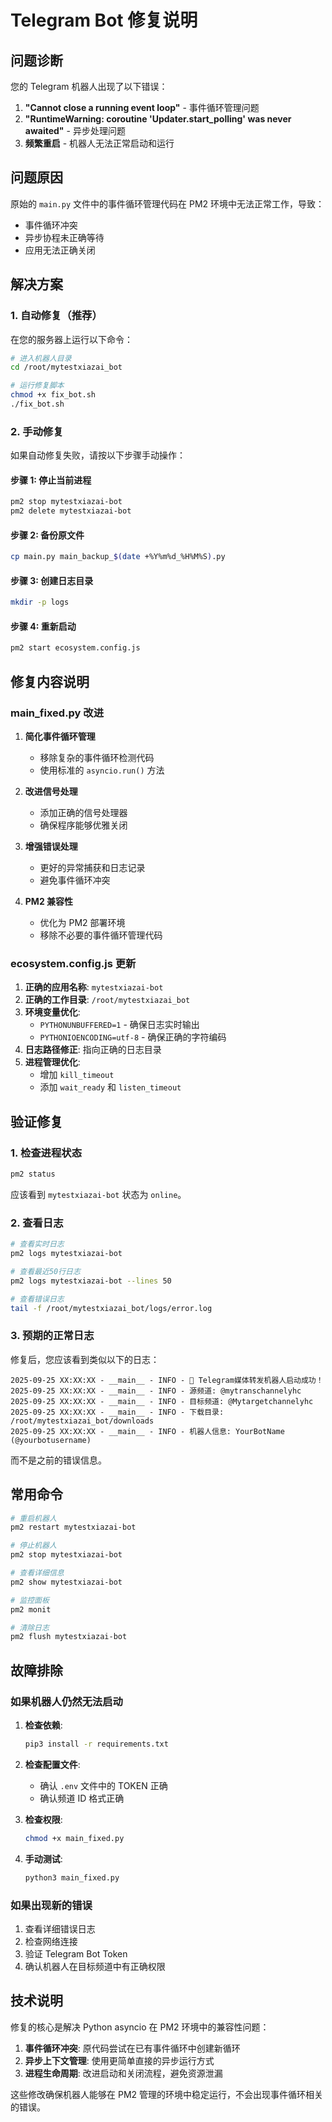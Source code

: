 # Telegram Bot 修复说明

## 问题诊断

您的 Telegram 机器人出现了以下错误：

1. **"Cannot close a running event loop"** - 事件循环管理问题
2. **"RuntimeWarning: coroutine 'Updater.start_polling' was never awaited"** - 异步处理问题
3. **频繁重启** - 机器人无法正常启动和运行

## 问题原因

原始的 `main.py` 文件中的事件循环管理代码在 PM2 环境中无法正常工作，导致：
- 事件循环冲突
- 异步协程未正确等待
- 应用无法正确关闭

## 解决方案

### 1. 自动修复（推荐）

在您的服务器上运行以下命令：

```bash
# 进入机器人目录
cd /root/mytestxiazai_bot

# 运行修复脚本
chmod +x fix_bot.sh
./fix_bot.sh
```

### 2. 手动修复

如果自动修复失败，请按以下步骤手动操作：

#### 步骤 1: 停止当前进程

```bash
pm2 stop mytestxiazai-bot
pm2 delete mytestxiazai-bot
```

#### 步骤 2: 备份原文件

```bash
cp main.py main_backup_$(date +%Y%m%d_%H%M%S).py
```

#### 步骤 3: 创建日志目录

```bash
mkdir -p logs
```

#### 步骤 4: 重新启动

```bash
pm2 start ecosystem.config.js
```

## 修复内容说明

### main_fixed.py 改进

1. **简化事件循环管理**
   - 移除复杂的事件循环检测代码
   - 使用标准的 `asyncio.run()` 方法

2. **改进信号处理**
   - 添加正确的信号处理器
   - 确保程序能够优雅关闭

3. **增强错误处理**
   - 更好的异常捕获和日志记录
   - 避免事件循环冲突

4. **PM2 兼容性**
   - 优化为 PM2 部署环境
   - 移除不必要的事件循环管理代码

### ecosystem.config.js 更新

1. **正确的应用名称**: `mytestxiazai-bot`
2. **正确的工作目录**: `/root/mytestxiazai_bot`
3. **环境变量优化**: 
   - `PYTHONUNBUFFERED=1` - 确保日志实时输出
   - `PYTHONIOENCODING=utf-8` - 确保正确的字符编码
4. **日志路径修正**: 指向正确的日志目录
5. **进程管理优化**: 
   - 增加 `kill_timeout`
   - 添加 `wait_ready` 和 `listen_timeout`

## 验证修复

### 1. 检查进程状态

```bash
pm2 status
```

应该看到 `mytestxiazai-bot` 状态为 `online`。

### 2. 查看日志

```bash
# 查看实时日志
pm2 logs mytestxiazai-bot

# 查看最近50行日志
pm2 logs mytestxiazai-bot --lines 50

# 查看错误日志
tail -f /root/mytestxiazai_bot/logs/error.log
```

### 3. 预期的正常日志

修复后，您应该看到类似以下的日志：

```
2025-09-25 XX:XX:XX - __main__ - INFO - 🤖 Telegram媒体转发机器人启动成功！
2025-09-25 XX:XX:XX - __main__ - INFO - 源频道: @mytranschannelyhc
2025-09-25 XX:XX:XX - __main__ - INFO - 目标频道: @Mytargetchannelyhc
2025-09-25 XX:XX:XX - __main__ - INFO - 下载目录: /root/mytestxiazai_bot/downloads
2025-09-25 XX:XX:XX - __main__ - INFO - 机器人信息: YourBotName (@yourbotusername)
```

而不是之前的错误信息。

## 常用命令

```bash
# 重启机器人
pm2 restart mytestxiazai-bot

# 停止机器人
pm2 stop mytestxiazai-bot

# 查看详细信息
pm2 show mytestxiazai-bot

# 监控面板
pm2 monit

# 清除日志
pm2 flush mytestxiazai-bot
```

## 故障排除

### 如果机器人仍然无法启动

1. **检查依赖**:
   ```bash
   pip3 install -r requirements.txt
   ```

2. **检查配置文件**:
   - 确认 `.env` 文件中的 TOKEN 正确
   - 确认频道 ID 格式正确

3. **检查权限**:
   ```bash
   chmod +x main_fixed.py
   ```

4. **手动测试**:
   ```bash
   python3 main_fixed.py
   ```

### 如果出现新的错误

1. 查看详细错误日志
2. 检查网络连接
3. 验证 Telegram Bot Token
4. 确认机器人在目标频道中有正确权限

## 技术说明

修复的核心是解决 Python asyncio 在 PM2 环境中的兼容性问题：

1. **事件循环冲突**: 原代码尝试在已有事件循环中创建新循环
2. **异步上下文管理**: 使用更简单直接的异步运行方式
3. **进程生命周期**: 改进启动和关闭流程，避免资源泄漏

这些修改确保机器人能够在 PM2 管理的环境中稳定运行，不会出现事件循环相关的错误。

